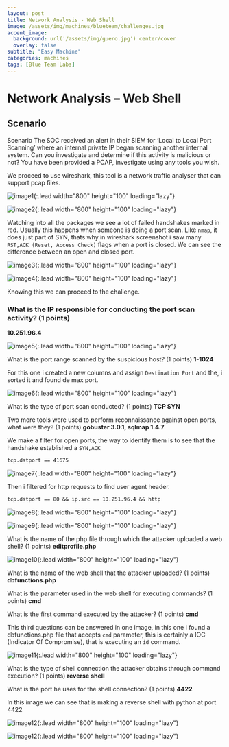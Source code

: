 ```yaml
---
layout: post
title: Network Analysis - Web Shell
image: /assets/img/machines/blueteam/challenges.jpg
accent_image:
  background: url('/assets/img/guero.jpg') center/cover
  overlay: false
subtitle: "Easy Machine"
categories: machines
tags: [Blue Team Labs]
---
```


# Network Analysis – Web Shell

## Scenario

Scenario
The SOC received an alert in their SIEM for ‘Local to Local Port Scanning’ where an internal private IP began scanning another internal system. Can you investigate and determine if this activity is malicious or not? You have been provided a PCAP, investigate using any tools you wish.

We proceed to use wireshark, this tool is a network traffic analyser that can support pcap files. 

![image1](/assets/img/machines/blueteam/naws/naws1.png){:.lead width="800" height="100" loading="lazy"}

![image2](/assets/img/machines/blueteam/naws/naws2.png){:.lead width="800" height="100" loading="lazy"}

Watching into all the packages we see a lot of failed handshakes marked in red. Usually this happens when someone is doing a port scan. Like `nmap`, it does just part of SYN, thats why in wireshark screenshot i saw many `RST,ACK (Reset, Access Check)` flags when a port is closed. We can see the difference between an open and closed port.


![image3](/assets/img/machines/blueteam/naws/naws3.png){:.lead width="800" height="100" loading="lazy"}


![image4](/assets/img/machines/blueteam/naws/naws4.png){:.lead width="800" height="100" loading="lazy"}

Knowing this we can proceed to the challenge.

### What is the IP responsible for conducting the port scan activity? (1 points)
**10.251.96.4**

![image5](/assets/img/machines/blueteam/naws/naws5.png){:.lead width="800" height="100" loading="lazy"}

What is the port range scanned by the suspicious host? (1 points)
**1-1024**

For this one i created a new columns and assign `Destination Port` and the, i sorted it and found de max port.

![image6](/assets/img/machines/blueteam/naws/naws6.png){:.lead width="800" height="100" loading="lazy"}

What is the type of port scan conducted? (1 points)
**TCP SYN**

Two more tools were used to perform reconnaissance against open ports, what were they? (1 points)
**gobuster 3.0.1, sqlmap 1.4.7**

We make a filter for open ports, the way to identify them is to see that the handshake established a `SYN,ACK`

```txt
tcp.dstport == 41675
```

![image7](/assets/img/machines/blueteam/naws/naws7.png){:.lead width="800" height="100" loading="lazy"}

Then i filtered for http requests to find user agent header.

```txt
tcp.dstport == 80 && ip.src == 10.251.96.4 && http
```

![image8](/assets/img/machines/blueteam/naws/naws8.png){:.lead width="800" height="100" loading="lazy"}


![image9](/assets/img/machines/blueteam/naws/naws9.png){:.lead width="800" height="100" loading="lazy"}


What is the name of the php file through which the attacker uploaded a web shell? (1 points)
**editprofile.php**

![image10](/assets/img/machines/blueteam/naws/naws10.png){:.lead width="800" height="100" loading="lazy"}


What is the name of the web shell that the attacker uploaded? (1 points)
**dbfunctions.php**

What is the parameter used in the web shell for executing commands? (1 points)
**cmd**

What is the first command executed by the attacker? (1 points)
**cmd**


This third questions can be answered in one image, in this one i found a dbfunctions.php file that accepts `cmd` parameter, this is certainly a IOC (Indicator Of Compromise), that is executing an `id` command.

![image11](/assets/img/machines/blueteam/naws/naws11.png){:.lead width="800" height="100" loading="lazy"}


What is the type of shell connection the attacker obtains through command execution? (1 points)
**reverse shell**

What is the port he uses for the shell connection? (1 points)
**4422**

In this image we can see that is making a reverse shell with python at port 4422

![image12](/assets/img/machines/blueteam/naws/naws12.png){:.lead width="800" height="100" loading="lazy"}

![image12](/assets/img/machines/blueteam/naws/naws13.png){:.lead width="800" height="100" loading="lazy"}



